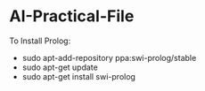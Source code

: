 # AI-Practical-File

To Install Prolog:
- sudo apt-add-repository ppa:swi-prolog/stable
- sudo apt-get update
- sudo apt-get install swi-prolog